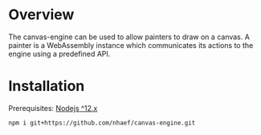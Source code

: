 # Overview
The canvas-engine can be used to allow painters to draw on a canvas. A painter is a WebAssembly instance which communicates its actions to the engine using a predefined API.
# Installation
Prerequisites: [Nodejs ^12.x](https://nodejs.org/en/)

`npm i git+https://github.com/nhaef/canvas-engine.git`
